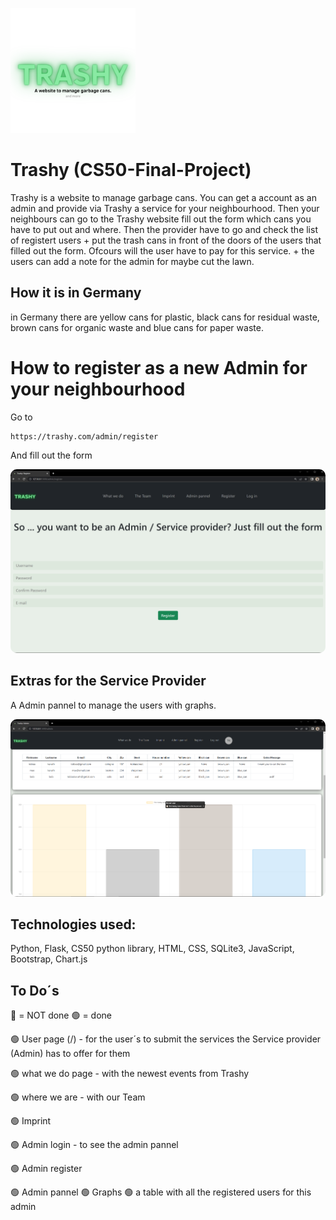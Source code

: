 <img width="200px" height="200px" src="/static/Trashy.png" alt="Logo"></a>                                                               
# Trashy (CS50-Final-Project)
Trashy is a website to manage garbage cans. 
You can get a account as an admin and provide via Trashy a service for your neighbourhood.
Then your neighbours can go to the Trashy website fill out the form which cans you have to put out and where.
Then the provider have to go and check the list of registert users + put the trash cans in front of the doors of the users that filled out the form.
Ofcours will the user have to pay for this service.
+
the users can add a note for the admin for maybe cut the lawn.


## How it is in Germany
in Germany there are yellow cans for plastic, black cans for residual waste, brown cans for organic waste and blue cans for paper waste.

# How to register as a new Admin for your neighbourhood
Go to

    https://trashy.com/admin/register

And fill out the form

<img width="728" style="border-radius:10px" src="/static/trashy_admin_register.png" alt="Demo register"></a>

## Extras for the Service Provider
A Admin pannel to manage the users with graphs.

<img width="728" style="border-radius:10px" src="/static/trashy_admin_pannel.png" alt="Demo register"></a>


## Technologies used:
Python, Flask, CS50 python library, HTML, CSS, SQLite3, JavaScript, Bootstrap, Chart.js


## To Do´s
🔴 = NOT done
🟢 = done

🟢 User page (/)
    - for the user´s to submit the services the Service provider (Admin) has to offer for  them

🟢 what we do page
    - with the newest events from Trashy

🟢 where we are 
    - with our Team

🟢 Imprint

🟢 Admin login
    - to see the admin pannel

🟢 Admin register

🟢 Admin pannel
    🟢 Graphs
    🟢 a table with all the registered users for this admin
